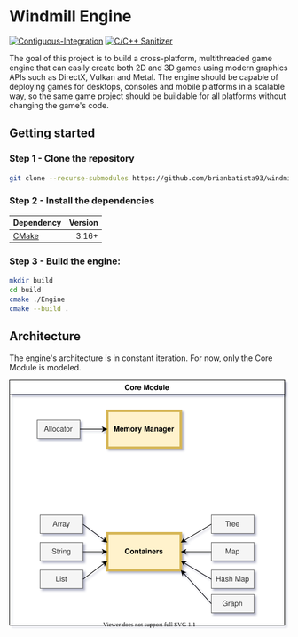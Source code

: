 # Windmill Engine

[![Contiguous-Integration](https://github.com/brianbatista93/windmill-engine/actions/workflows/ci.yml/badge.svg?branch=main)](https://github.com/brianbatista93/windmill-engine/actions/workflows/ci.yml)
[![C/C++ Sanitizer](https://github.com/brianbatista93/windmill-engine/actions/workflows/sanitizer.yml/badge.svg?branch=main)](https://github.com/brianbatista93/windmill-engine/actions/workflows/sanitizer.yml)

The goal of this project is to build a cross-platform, multithreaded game engine that can easily create both 2D and 3D games using modern graphics APIs such as DirectX, Vulkan and Metal. The engine should be capable of deploying games for desktops, consoles and mobile platforms in a scalable way, so the same game project should be buildable for all platforms without changing the game's code.

## Getting started

### Step 1 - Clone the repository

```bash
git clone --recurse-submodules https://github.com/brianbatista93/windmill-engine-private.git
```

### Step 2 - Install the dependencies

| Dependency | Version |
|:---|---:|
| [CMake](https://cmake.org/) | 3.16+ |

### Step 3 - Build the engine:

```bash
mkdir build
cd build
cmake ./Engine
cmake --build .
```

## Architecture

The engine's architecture is in constant iteration.
For now, only the Core Module is modeled.

![Windmill Engine Architecture](.github/resources/WindmillArchitecture.svg)
